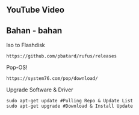 ## YouTube Video

## Bahan - bahan

Iso to Flashdisk
```text
https://github.com/pbatard/rufus/releases
```
Pop-OS!
```text
https://system76.com/pop/download/
```
Upgrade Software & Driver
```text
sudo apt-get update #Pulling Repo & Update List
sudo apt-get upgrade #Download & Install Update
```
